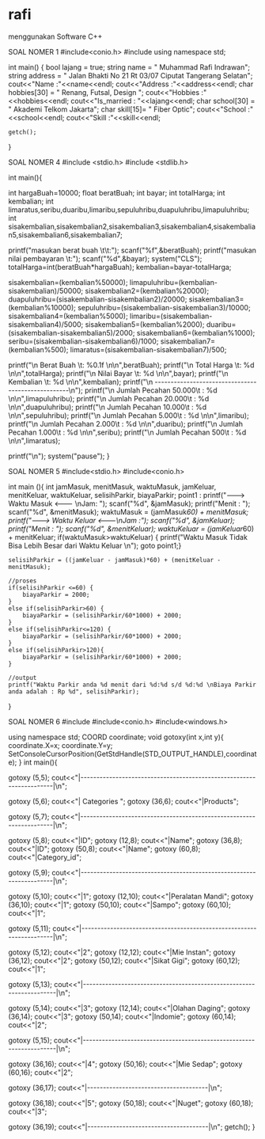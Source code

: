 # rafi
menggunakan Software C++

SOAL NOMER 1
#include<conio.h>
#include<iostream>
using namespace std;

int main()
{
	bool lajang = true;
	string name = " Muhammad Rafi Indrawan";
	string address = " Jalan Bhakti No 21 Rt 03/07 Ciputat Tangerang Selatan";
	cout<<"Name :"<<name<<endl;
	cout<<"Address :"<<address<<endl;
	char hobbies[30] = " Renang, Futsal, Design ";
	cout<<"Hobbies :"<<hobbies<<endl;
	cout<<"Is_married : "<<lajang<<endl;
	char school[30] = " Akademi Telkom Jakarta";
	char skill[15]= " Fiber Optic";
	cout<<"School :"<<school<<endl;
	cout<<"Skill :"<<skill<<endl;

	
	getch();
}

SOAL NOMER 4
#include <stdio.h>
#include <stdlib.h>

int main(){

int hargaBuah=10000;
float beratBuah;
int bayar;
int totalHarga;
int kembalian;
int limaratus,seribu,duaribu,limaribu,sepuluhribu,duapuluhribu,limapuluhribu;
int sisakembalian,sisakembalian2,sisakembalian3,sisakembalian4,sisakembalian5,sisakembalian6,sisakembalian7;

printf("masukan berat buah \t\t:"); scanf("%f",&beratBuah);
printf("masukan nilai pembayaran \t:"); scanf("%d",&bayar);
system("CLS");
totalHarga=int(beratBuah*hargaBuah);
kembalian=bayar-totalHarga;

sisakembalian=(kembalian%50000);
limapuluhribu=(kembalian-sisakembalian)/50000;
sisakembalian2=(kembalian%20000);
duapuluhribu=(sisakembalian-sisakembalian2)/20000;
sisakembalian3=(kembalian%10000);
sepuluhribu=(sisakembalian-sisakembalian3)/10000;
sisakembalian4=(kembalian%5000);
limaribu=(sisakembalian-sisakembalian4)/5000;
sisakembalian5=(kembalian%2000);
duaribu=(sisakembalian-sisakembalian5)/2000;
sisakembalian6=(kembalian%1000);
seribu=(sisakembalian-sisakembalian6)/1000;
sisakembalian7=(kembalian%500);
limaratus=(sisakembalian-sisakembalian7)/500;

printf("\n Berat Buah \t: %0.1f \n\n",beratBuah);
printf("\n Total Harga \t: %d \n\n",totalHarga);
printf("\n Nilai Bayar \t: %d \n\n",bayar);
printf("\n Kembalian \t: %d \n\n",kembalian);
printf("\n ---------------------------------------------------\n");
printf("\n Jumlah Pecahan 50.000\t : %d \n\n",limapuluhribu);
printf("\n Jumlah Pecahan 20.000\t : %d \n\n",duapuluhribu);
printf("\n Jumlah Pecahan 10.000\t : %d \n\n",sepuluhribu);
printf("\n Jumlah Pecahan 5.000\t : %d \n\n",limaribu);
printf("\n Jumlah Pecahan 2.000\t : %d \n\n",duaribu);
printf("\n Jumlah Pecahan 1.000\t : %d \n\n",seribu);
printf("\n Jumlah Pecahan 500\t : %d \n\n",limaratus);

printf("\n");
system("pause");
}

SOAL NOMER 5
#include<stdio.h>
#include<conio.h>

int main (){
	int jamMasuk, menitMasuk, waktuMasuk, jamKeluar, menitKeluar, waktuKeluar, selisihParkir, biayaParkir;
	point1 :
	printf("---> Waktu Masuk <--- \nJam: ");
	scanf("%d", &jamMasuk);
	printf("Menit : ");
	scanf("%d", &menitMasuk);
	waktuMasuk = (jamMasuk*60) + menitMasuk;
	printf("---> Waktu Keluar <---\nJam :");
	scanf("%d", &jamKeluar);
	printf("Menit : ");
	scanf("%d", &menitKeluar);
	waktuKeluar = (jamKeluar*60) + menitKeluar;
	if(waktuMasuk>waktuKeluar) {
	printf("Waktu Masuk Tidak Bisa Lebih Besar dari Waktu Keluar \n");
	goto point1;}
	
	selisihParkir = ((jamKeluar - jamMasuk)*60) + (menitKeluar - menitMasuk);
	
	//proses
	if(selisihParkir <=60) {
		biayaParkir = 2000;
	}
	else if(selisihParkir>60) {
		biayaParkir = (selisihParkir/60*1000) + 2000;
	}
	else if(selisihParkir<=120) {
		biayaParkir = (selisihParkir/60*1000) + 2000;
	} 
	else if(selisihParkir>120){
		biayaParkir = (selisihParkir/60*1000) + 2000;
	}
	
	//output
	printf("Waktu Parkir anda %d menit dari %d:%d s/d %d:%d \nBiaya Parkir anda adalah : Rp %d", selisihParkir);
}

SOAL NOMER 6
#include<iostream>
#include<conio.h>
#include<windows.h>

using namespace std;
COORD coordinate;
void gotoxy(int x,int y){
	coordinate.X=x; coordinate.Y=y;
	SetConsoleCursorPosition(GetStdHandle(STD_OUTPUT_HANDLE),coordinate);
}
int main(){


gotoxy (5,5);
cout<<"|---------------------------------------------------------------------|\n";

gotoxy (5,6); cout<<"| Categories ";
gotoxy (36,6); cout<<"|Products";

gotoxy (5,7);
cout<<"|---------------------------------------------------------------------|\n";

gotoxy (5,8);  cout<<"|ID";
gotoxy (12,8); cout<<"|Name";
gotoxy (36,8); cout<<"|ID";
gotoxy (50,8); cout<<"|Name";
gotoxy (60,8); cout<<"|Category_id";

gotoxy (5,9);
cout<<"|---------------------------------------------------------------------|\n";

gotoxy (5,10);  cout<<"|1";
gotoxy (12,10); cout<<"|Peralatan Mandi";
gotoxy (36,10); cout<<"|1";
gotoxy (50,10); cout<<"|Sampo";
gotoxy (60,10); cout<<"|1";

gotoxy (5,11);
cout<<"|---------------------------------------------------------------------|\n";

gotoxy (5,12);  cout<<"|2";
gotoxy (12,12); cout<<"|Mie Instan";
gotoxy (36,12); cout<<"|2";
gotoxy (50,12); cout<<"|Sikat Gigi";
gotoxy (60,12); cout<<"|1";

gotoxy (5,13);
cout<<"|---------------------------------------------------------------------|\n";

gotoxy (5,14);  cout<<"|3";
gotoxy (12,14); cout<<"|Olahan Daging";
gotoxy (36,14); cout<<"|3";
gotoxy (50,14); cout<<"|Indomie";
gotoxy (60,14); cout<<"|2";

gotoxy (5,15);
cout<<"|---------------------------------------------------------------------|\n";

gotoxy (36,16); cout<<"|4";
gotoxy (50,16); cout<<"|Mie Sedap";
gotoxy (60,16); cout<<"|2";

gotoxy (36,17);
cout<<"|--------------------------------------|\n";

gotoxy (36,18); cout<<"|5";
gotoxy (50,18); cout<<"|Nuget";
gotoxy (60,18); cout<<"|3";

gotoxy (36,19);
cout<<"|--------------------------------------|\n";
getch();
}

